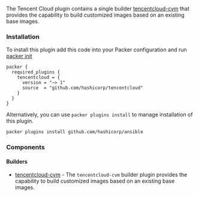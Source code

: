 The Tencent Cloud plugin contains a single builder [tencentcloud-cvm](/docs/builders/cvm.mdx) that provides the capability to build
customized images based on an existing base images.

### Installation
To install this plugin add this code into your Packer configuration and run [packer init](/packer/docs/commands/init)
```hcl
packer {
  required_plugins {
    tencentcloud = {
      version = "~> 1"
      source  = "github.com/hashicorp/tencentcloud"
    }
  }
}
```

Alternatively, you can use `packer plugins install` to manage installation of this plugin.

```sh
packer plugins install github.com/hashicorp/ansible
```

### Components

#### Builders
- [tencentcloud-cvm](/packer/integrations/hashicorp/tencentcloud/latest/components/provisioner/cvm) - The `tencentcloud-cvm` builder plugin provides the capability to build customized images based on an existing base images.

